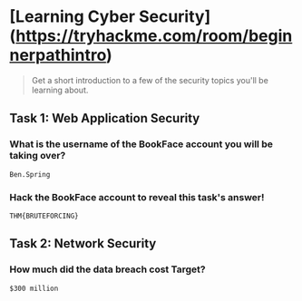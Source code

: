 # [Learning Cyber Security] (https://tryhackme.com/room/beginnerpathintro)

> Get a short introduction to a few of the security topics you'll be learning about.


## Task 1: Web Application Security

### What is the username of the BookFace account you will be taking over?
```
Ben.Spring
```

### Hack the BookFace account to reveal this task's answer!
```
THM{BRUTEFORCING}
```

## Task 2: Network Security

### How much did the data breach cost Target?
```
$300 million
```

